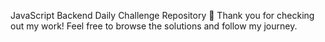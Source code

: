 JavaScript Backend Daily Challenge Repository 👋
Thank you for checking out my work! Feel free to browse the solutions and follow my journey.
